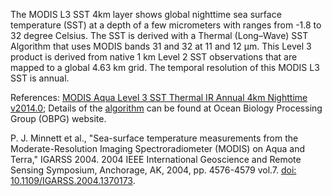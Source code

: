 The MODIS L3 SST 4km layer shows global nighttime sea surface temperature (SST) at a depth of a few micrometers with ranges from -1.8 to 32 degree Celsius. The SST is derived with a Thermal (Long–Wave) SST Algorithm that uses MODIS bands 31 and 32 at 11 and 12 μm. This Level 3 product is derived from native 1 km Level 2 SST observations that are mapped to a global 4.63 km grid. The temporal resolution of this MODIS L3 SST is annual.

References:
[MODIS Aqua Level 3 SST Thermal IR Annual 4km Nighttime v2014.0](https://podaac.jpl.nasa.gov/dataset/MODIS_AQUA_L3_SST_THERMAL_ANNUAL_4KM_NIGHTTIME_V2014.0); Details of the [algorithm](https://oceancolor.gsfc.nasa.gov/atbd/sst4/) can be found at Ocean Biology Processing Group (OBPG) website.

P. J. Minnett et al., "Sea-surface temperature measurements from the Moderate-Resolution Imaging Spectroradiometer (MODIS) on Aqua and Terra," IGARSS 2004. 2004 IEEE International Geoscience and Remote Sensing Symposium, Anchorage, AK, 2004, pp. 4576-4579 vol.7. [doi: 10.1109/IGARSS.2004.1370173](http://dx.doi.org/10.1109/IGARSS.2004.1370173).
